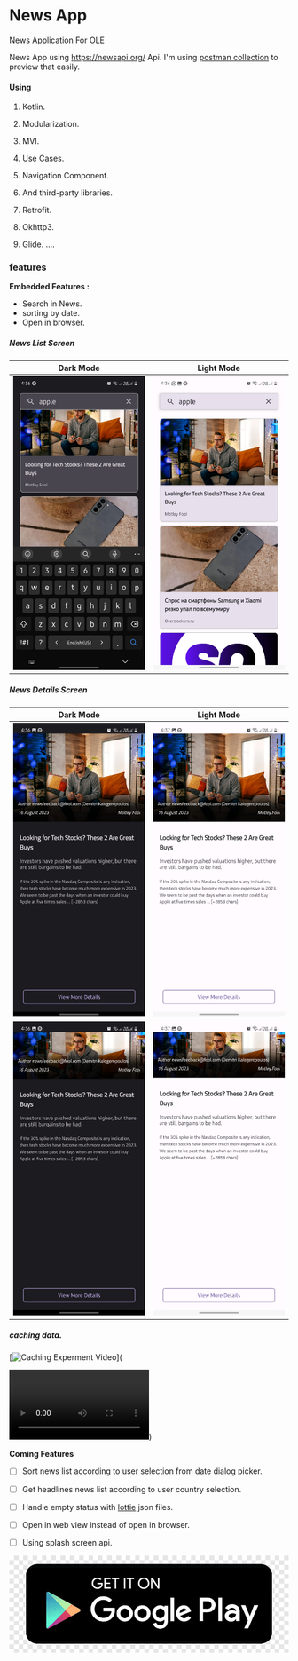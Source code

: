 # News App
News Application For OLE

News App using https://newsapi.org/ Api.
I'm using  [postman collection](https://elements.getpostman.com/redirect?entityId=19417510-d67c72fb-5224-47bc-9aea-ca775aee486a&entityType=collection) to preview that easily.







#### Using 

1. Kotlin.

2. Modularization.

3. MVI.

4. Use Cases.

5. Navigation Component.

6. And third-party libraries.

7. Retrofit.

8. Okhttp3.

9. Glide.
    ....

  


### features

**Embedded Features :**

 - Search in News.
 - sorting by date.
 - Open in browser.



##### News List Screen

| Dark Mode                                                    | Light Mode                                                   |
| ------------------------------------------------------------ | ------------------------------------------------------------ |
| ![First Screen Dark](https://github.com/AhmedSheref96/NewsApp/blob/master/screen1_dark.jpg) | ![First Screen Light](https://github.com/AhmedSheref96/NewsApp/blob/master/screen1_light.jpg) |



##### News Details Screen


| Dark Mode                                                    | Light Mode                                                   |
| ------------------------------------------------------------ | ------------------------------------------------------------ |
|![Second Screen Dark](https://github.com/AhmedSheref96/NewsApp/blob/master/screen2_dark.jpg) | ![Second Screen Light](https://github.com/AhmedSheref96/NewsApp/blob/master/screen2_light.jpg) |
| ![Third Screen Dark](https://github.com/AhmedSheref96/NewsApp/blob/master/screen3_dark.jpg) | ![Third Screen Light](https://github.com/AhmedSheref96/NewsApp/blob/master/screen3_light.jpg) |



##### caching data. 

[![Caching Experment Video](<img src="https://github.com/AhmedSheref96/NewsApp/blob/master/screen3_dark.jpg width=50%>)](

<video width="50%" controls>
  <source src="https://github.com/AhmedSheref96/NewsApp/blob/master/screen_recording2.mp4" type="video/mp4">
</video>)


**Coming Features**

- [ ] Sort news list according to user selection from date dialog picker.
- [ ] Get headlines news list according to user country selection.
- [ ] Handle empty status with [lottie](https://lottiefiles.com/) json files.
- [ ] Open in web view instead of open in browser.
- [ ] Using splash screen api.




<a href="play.google.com/store/apps/details?id=com.el3sas.newsapp" target="blank"><img align="center" src="https://github.com/AhmedSheref96/NewsApp/blob/master/store_img.png" alt="Get It On Store" /></a>

